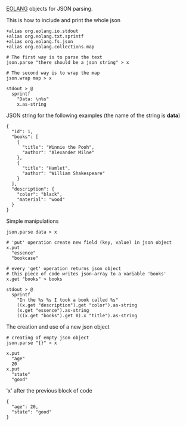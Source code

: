 [EOLANG](https://www.eolang.org) objects for JSON parsing.

This is how to include and print the whole json

```
+alias org.eolang.io.stdout
+alias org.eolang.txt.sprintf
+alias org.eolang.fs.json
+alias org.eolang.collections.map

# The first way is to parse the text
json.parse "there should be a json string" > x

# The second way is to wrap the map
json.wrap map > x

stdout > @
  sprintf
    "Data: \n%s"
    x.as-string
```

JSON string for the following examples (the name of the string is **data**)
```
{
  "id": 1,
  "books": [
    {
      "title": "Winnie the Pooh",
      "author": "Alexander Milne"
    },
    {
      "title": "Hamlet",
      "author": "William Shakespeare"
    }
  ],
  "description": {
    "color": "black",
    "material": "wood"
  }
}
```

Simple manipulations
```
json.parse data > x

# 'put' operation create new field (key, value) in json object
x.put
  "essence"
  "bookcase"

# every 'get' operation returns json object
# this piece of code writes json-array to a variable 'books'
x.get "books" > books

stdout > @
  sprintf
    "In the %s %s I took a book called %s"
    ((x.get "description").get "color").as-string
    (x.get "essence").as-string
    (((x.get "books").get 0).x "title").as-string 

```

The creation and use of a new json object
```
# creating of empty json object
json.parse "{}" > x

x.put 
  "age"
  20
x.put
  "state"
  "good"
```

'x' after the previous block of code
```
{
  "age": 20,
  "state": "good"
}
```

